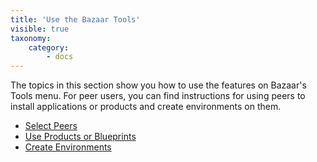 ```yaml
---
title: 'Use the Bazaar Tools'
visible: true
taxonomy:
    category:
        - docs
---
```


The topics in this section show you how to use the features on Bazaar's Tools menu. For peer users, you can find instructions for using peers to install applications or products and create environments on them. 

* [Select Peers](select-peers)
* [Use Products or Blueprints](use-products-blueprints)
* [Create Environments](create-environments)
